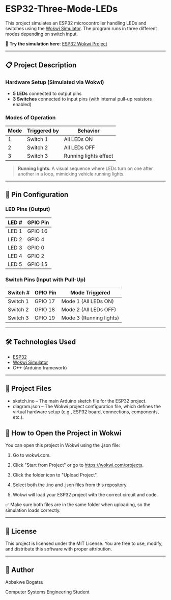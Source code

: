 # ESP32-Three-Mode-LEDs

This project simulates an ESP32 microcontroller handling LEDs and switches using the [Wokwi Simulator](https://wokwi.com/). The program runs in three different modes depending on switch input.

🔗 **Try the simulation here**: [ESP32 Wokwi Project](https://wokwi.com/projects/398529717527689217)

---

## 📋 Project Description

### Hardware Setup (Simulated via Wokwi)
- **5 LEDs** connected to output pins
- **3 Switches** connected to input pins (with internal pull-up resistors enabled)

### Modes of Operation

| Mode | Triggered by | Behavior               |
|------|--------------|------------------------|
| 1    | Switch 1     | All LEDs ON            |
| 2    | Switch 2     | All LEDs OFF           |
| 3    | Switch 3     | Running lights effect  |

> **Running lights**: A visual sequence where LEDs turn on one after another in a loop, mimicking vehicle running lights.

---

## 🔌 Pin Configuration

### LED Pins (Output)

| LED # | GPIO Pin |
|-------|----------|
| LED 1 | GPIO 16  |
| LED 2 | GPIO 4   |
| LED 3 | GPIO 0   |
| LED 4 | GPIO 2   |
| LED 5 | GPIO 15  |

### Switch Pins (Input with Pull-Up)

| Switch # | GPIO Pin | Mode Triggered |
|----------|----------|----------------|
| Switch 1 | GPIO 17  | Mode 1 (All LEDs ON)  |
| Switch 2 | GPIO 18  | Mode 2 (All LEDs OFF) |
| Switch 3 | GPIO 19  | Mode 3 (Running lights) |

---

## 🛠 Technologies Used

- [ESP32](https://www.espressif.com/en/products/socs/esp32)
- [Wokwi Simulator](https://wokwi.com/)
- C++ (Arduino framework)

---

## 📁 Project Files

- sketch.ino – The main Arduino sketch file for the ESP32 project.
- diagram.json – The Wokwi project configuration file, which defines the virtual hardware setup (e.g., ESP32 board, connections, components, etc.).

 ## 🚀 How to Open the Project in Wokwi
You can open this project in Wokwi using the .json file:

1. Go to wokwi.com.

2. Click "Start from Project" or go to https://wokwi.com/projects.

3. Click the folder icon to "Upload Project".

4. Select both the .ino and .json files from this repository.

5. Wokwi will load your ESP32 project with the correct circuit and code.

✅ Make sure both files are in the same folder when uploading, so the simulation loads correctly.

---

## 📄 License
This project is licensed under the MIT License.
You are free to use, modify, and distribute this software with proper attribution.

---

## 🙋 Author
Aobakwe Bogatsu

Computer Systems Engineering Student
